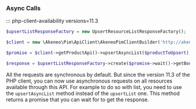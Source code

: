### Async Calls

::: php-client-availability versions=11.3

```php
$upsertListResponseFactory = new UpsertResourceListResponseFactory();

$client = new \Akeneo\Pim\ApiClient\AkeneoPimClientBuilder('http://akeneo.com/')->buildAuthenticatedByPassword('client_id', 'secret', 'username', 'password');

$promise = $client->getProductApi()->upsertAsyncList($productToUpsert);

$response = $upsertListResponseFactory->create($promise->wait()->getBody());
```

All the requests are synchronous by default. But since the version 11.3 of the PHP client, you can now use asynchronous requests on all resources available through this API. For example to do so with list, you need to use the `upsertAsyncList` method instead of the `upsertList` one. This method returns a promise that you can wait for to get the response.
